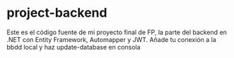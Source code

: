 # project-backend
Este es el código fuente de mi proyecto final de FP, la parte del backend en .NET con Entity Framework, Automapper y JWT. Añade tu conexión a la bbdd local y haz update-database en consola
